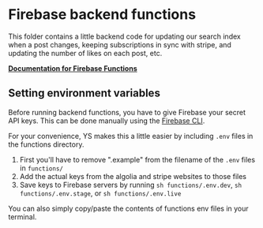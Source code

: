 # Firebase backend functions

This folder contains a little backend code for updating our search index when a post changes, keeping subscriptions in sync with stripe, and updating the number of likes on each post, etc.

**[Documentation for Firebase Functions](https://firebase.google.com/docs/functions/)**

## Setting environment variables

Before running backend functions, you have to give Firebase your secret API keys. This can be done manually using the [Firebase CLI](https://firebase.google.com/docs/functions/config-env).

For your convenience, YS makes this a little easier by including `.env` files in the functions directory.

1. First you'll have to remove ".example" from the filename of the `.env` files in `functions/`
2. Add the actual keys from the algolia and stripe websites to those files
3. Save keys to Firebase servers by running `sh functions/.env.dev`, `sh functions/.env.stage`, or `sh functions/.env.live`

You can also simply copy/paste the contents of functions env files in your terminal.

